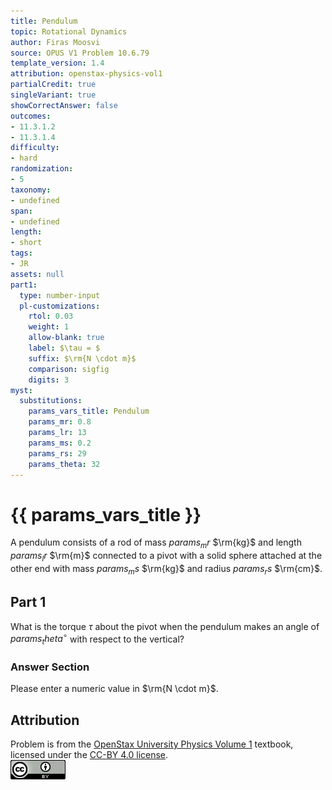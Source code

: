 ```yaml
---
title: Pendulum
topic: Rotational Dynamics
author: Firas Moosvi
source: OPUS V1 Problem 10.6.79
template_version: 1.4
attribution: openstax-physics-vol1
partialCredit: true
singleVariant: true
showCorrectAnswer: false
outcomes:
- 11.3.1.2
- 11.3.1.4
difficulty:
- hard
randomization:
- 5
taxonomy:
- undefined
span:
- undefined
length:
- short
tags:
- JR
assets: null
part1:
  type: number-input
  pl-customizations:
    rtol: 0.03
    weight: 1
    allow-blank: true
    label: $\tau = $
    suffix: $\rm{N \cdot m}$
    comparison: sigfig
    digits: 3
myst:
  substitutions:
    params_vars_title: Pendulum
    params_mr: 0.8
    params_lr: 13
    params_ms: 0.2
    params_rs: 29
    params_theta: 32
---
```

# {{ params_vars_title }}
A pendulum consists of a rod of mass ${{ params_mr }}$ $\rm{kg}$ and length ${{ params_lr }}$ $\rm{m}$ connected to a pivot with a solid sphere attached at the other end with mass ${{ params_ms }}$ $\rm{kg}$ and radius ${{ params_rs }}$ $\rm{cm}$.

## Part 1

What is the torque $\tau$ about the pivot when the pendulum makes an angle of ${{ params_theta }}^\circ$ with respect to the vertical?

### Answer Section

Please enter a numeric value in $\rm{N \cdot m}$.

## Attribution

Problem is from the [OpenStax University Physics Volume 1](https://openstax.org/details/books/university-physics-volume-1) textbook, licensed under the [CC-BY 4.0 license](https://creativecommons.org/licenses/by/4.0/).<br>![Image representing the Creative Commons 4.0 BY license.](https://raw.githubusercontent.com/firasm/bits/master/by.png)